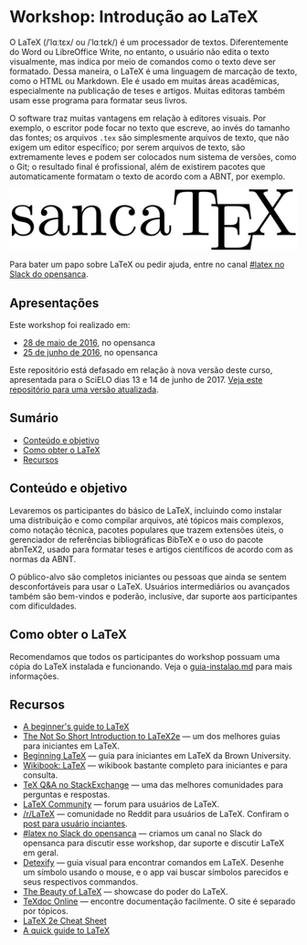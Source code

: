 # Workshop: Introdução ao LaTeX

O LaTeX (/ˈlɑːtɛx/ ou /ˈlɑːtɛk/) é um processador de textos. Diferentemente do
Word ou LibreOffice Write, no entanto, o usuário não edita o texto visualmente,
mas indica por meio de comandos como o texto deve ser formatado. Dessa maneira,
o LaTeX é uma linguagem de marcação de texto, como o HTML ou Markdown. Ele é
usado em muitas áreas acadêmicas, especialmente na publicação de teses e
artigos. Muitas editoras também usam esse programa para formatar seus livros.

O software traz muitas vantagens em relação à editores visuais. Por exemplo, o
escritor pode focar no texto que escreve, ao invés do tamanho das fontes; os
arquivos `.tex` são simplesmente arquivos de texto, que não exigem um editor
específico; por serem arquivos de texto, são extremamente leves e podem ser
colocados num sistema de versões, como o Git; o resultado final é profissional,
além de existirem pacotes que automaticamente formatam o texto de acordo com a
ABNT, por exemplo.

![sancaTeX logo](img/sancatex.png)

Para bater um papo sobre LaTeX ou pedir ajuda, entre no canal [#latex no Slack
do opensanca](https://opensanca.slack.com/messages/latex/).

## Apresentações

Este workshop foi realizado em:

- [28 de maio de 2016](https://www.meetup.com/pt-BR/opensanca/events/230102377/), no opensanca
- [25 de junho de 2016](https://www.meetup.com/pt-BR/opensanca/events/231664154/), no opensanca

Este repositório está defasado em relação à nova versão deste curso,
apresentada para o SciELO dias 13 e 14 de junho de 2017. [Veja este repositório
para uma versão atualizada](https://github.com/rberaldo/workshop-latex-scielo).

## Sumário

- [Conteúdo e objetivo](#conteúdo-e-objetivo)
- [Como obter o LaTeX](#como-obter-o-latex)
- [Recursos](#recursos)

## Conteúdo e objetivo

Levaremos os participantes do básico de LaTeX, incluindo como instalar uma
distribuição e como compilar arquivos, até tópicos mais complexos, como notação
técnica, pacotes populares que trazem extensões úteis, o gerenciador de
referências bibliográficas BibTeX e o uso do pacote abnTeX2, usado para
formatar teses e artigos científicos de acordo com as normas da ABNT.

O público-alvo são completos iniciantes ou pessoas que ainda se sentem
desconfortáveis para usar o LaTeX. Usuários intermediários ou avançados também
são bem-vindos e poderão, inclusive, dar suporte aos participantes com
dificuldades.

## Como obter o LaTeX

Recomendamos que todos os participantes do workshop possuam uma cópia do LaTeX
instalada e funcionando. Veja o [guia-instalao.md](guia-instalacao.md) para
mais informações.

## Recursos

- [A beginner's guide to
  LaTeX](http://mirrors.ctan.org/info/beginlatex/beginlatex-3.6.pdf)
- [The Not So Short Introduction to
  LaTeX2e](https://tobi.oetiker.ch/lshort/lshort.pdf) — um dos melhores guias
  para iniciantes em LaTeX.
- [Beginning
  LaTeX](https://www.brown.edu/academics/science-center/sites/brown.edu.academics.science-center/files/uploads/beginningLaTeX.pdf)
  — guia para iniciantes em LaTeX da Brown University.
- [Wikibook: LaTeX](https://en.wikibooks.org/wiki/LaTeX) — wikibook bastante
  completo para iniciantes e para consulta.
- [TeX Q&A no StackExchange](https://tex.stackexchange.com/) — uma das melhores
  comunidades para perguntas e respostas.
- [LaTeX Community](http://www.latex-community.org/forum/) — forum para
  usuários de LaTeX.
- [/r/LaTeX](https://www.reddit.com/r/latex) — comunidade no Reddit para
  usuários de LaTeX. Confiram o [post para usuário
  inciantes](https://www.reddit.com/r/LaTeX/comments/j2326/getting_started_with_LaTeX).
- [#latex no Slack do opensanca](https://opensanca.slack.com/messages/latex/) —
  criamos um canal no Slack do opensanca para discutir esse workshop, dar
  suporte e discutir LaTeX em geral.
- [Detexify](http://detexify.kirelabs.org/classify.html) — guia visual para
  encontrar comandos em LaTeX. Desenhe um símbolo usando o mouse, e o app vai
  buscar símbolos parecidos e seus respectivos commandos.
- [The Beauty of LaTeX](http://nitens.org/taraborelli/latex) — showcase do poder do LaTeX.
- [TeXdoc Online](http://texdoc.net/) — encontre documentação facilmente. O
  site é separado por tópicos.
- [LaTeX 2e Cheat Sheet](https://wch.github.io/latexsheet/latexsheet-a4.pdf)
- [A quick guide to LaTeX](http://users.dickinson.edu/~richesod/latex/latexcheatsheet.pdf)
